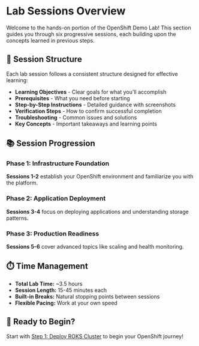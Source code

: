 # Lab Sessions Overview

Welcome to the hands-on portion of the OpenShift Demo Lab! This section guides you through six progressive sessions, each building upon the concepts learned in previous steps.

## 🎯 Session Structure

Each lab session follows a consistent structure designed for effective learning:

- **Learning Objectives** - Clear goals for what you'll accomplish
- **Prerequisites** - What you need before starting
- **Step-by-Step Instructions** - Detailed guidance with screenshots
- **Verification Steps** - How to confirm successful completion
- **Troubleshooting** - Common issues and solutions
- **Key Concepts** - Important takeaways and learning points

## 📚 Session Progression

### Phase 1: Infrastructure Foundation
**Sessions 1-2** establish your OpenShift environment and familiarize you with the platform.

### Phase 2: Application Deployment
**Sessions 3-4** focus on deploying applications and understanding storage patterns.

### Phase 3: Production Readiness
**Sessions 5-6** cover advanced topics like scaling and health monitoring.

## ⏱️ Time Management

- **Total Lab Time:** ~3.5 hours
- **Session Length:** 15-45 minutes each
- **Built-in Breaks:** Natural stopping points between sessions
- **Flexible Pacing:** Work at your own speed

## 🚀 Ready to Begin?

Start with [Step 1: Deploy ROKS Cluster](step-1-roks-cluster.md) to begin your OpenShift journey!
